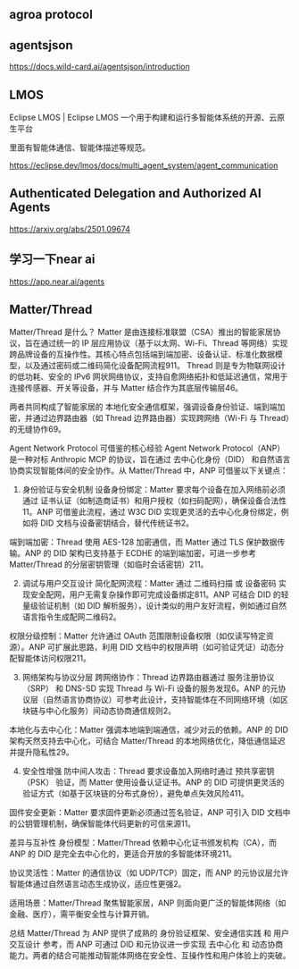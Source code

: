 
## agroa protocol

## agentsjson

https://docs.wild-card.ai/agentsjson/introduction

## LMOS

Eclipse LMOS | Eclipse LMOS
一个用于构建和运行多智能体系统的开源、云原生平台

里面有智能体通信、智能体描述等规范。

https://eclipse.dev/lmos/docs/multi_agent_system/agent_communication

## Authenticated Delegation and Authorized AI Agents

https://arxiv.org/abs/2501.09674


## 学习一下near ai

https://app.near.ai/agents


## Matter/Thread

Matter/Thread 是什么？
Matter 是由连接标准联盟（CSA）推出的智能家居协议，旨在通过统一的 IP 层应用协议（基于以太网、Wi-Fi、Thread 等网络）实现跨品牌设备的互操作性。其核心特点包括端到端加密、设备认证、标准化数据模型，以及通过密码或二维码简化设备配网流程911。
Thread 则是专为物联网设计的低功耗、安全的 IPv6 网状网络协议，支持自愈网络拓扑和低延迟通信，常用于连接传感器、开关等设备，并与 Matter 结合作为其底层传输层46。

两者共同构成了智能家居的 本地化安全通信框架，强调设备身份验证、端到端加密，并通过边界路由器（如 Thread 边界路由器）实现跨网络（Wi-Fi 与 Thread）的无缝协作69。

Agent Network Protocol 可借鉴的核心经验
Agent Network Protocol（ANP） 是一种对标 Anthropic MCP 的协议，旨在通过 去中心化身份（DID） 和自然语言协商实现智能体间的安全协作。从 Matter/Thread 中，ANP 可借鉴以下关键点：

1. 身份验证与安全机制
设备身份绑定：Matter 要求每个设备在加入网络前必须通过 证书认证（如制造商证书）和用户授权（如扫码配网），确保设备合法性11。ANP 可借鉴此流程，通过 W3C DID 实现更灵活的去中心化身份绑定，例如将 DID 文档与设备密钥结合，替代传统证书2。

端到端加密：Thread 使用 AES-128 加密通信，而 Matter 通过 TLS 保护数据传输。ANP 的 DID 架构已支持基于 ECDHE 的端到端加密，可进一步参考 Matter/Thread 的分层密钥管理（如临时会话密钥）211。

2. 调试与用户交互设计
简化配网流程：Matter 通过 二维码扫描 或 设备密码 实现安全配网，用户无需复杂操作即可完成设备绑定811。ANP 可结合 DID 的轻量级验证机制（如 DID 解析服务），设计类似的用户友好流程，例如通过自然语言指令生成配网二维码2。

权限分级控制：Matter 允许通过 OAuth 范围限制设备权限（如仅读写特定资源）。ANP 可扩展此思路，利用 DID 文档中的权限声明（如可验证凭证）动态分配智能体访问权限211。

3. 网络架构与协议分层
跨网络协作：Thread 边界路由器通过 服务注册协议（SRP） 和 DNS-SD 实现 Thread 与 Wi-Fi 设备的服务发现6。ANP 的元协议层（自然语言协商协议）可参考此设计，支持智能体在不同网络环境（如区块链与中心化服务）间动态协商通信规则2。

本地化与去中心化：Matter 强调本地端到端通信，减少对云的依赖。ANP 的 DID 架构天然支持去中心化，可结合 Matter/Thread 的本地网络优化，降低通信延迟并提升隐私性29。

4. 安全性增强
防中间人攻击：Thread 要求设备加入网络时通过 预共享密钥（PSK） 验证，而 Matter 使用设备认证证书。ANP 的 DID 可提供更灵活的验证方式（如基于区块链的分布式身份），避免单点失效风险411。

固件安全更新：Matter 要求固件更新必须通过签名验证，ANP 可引入 DID 文档中的公钥管理机制，确保智能体代码更新的可信来源11。

差异与互补性
身份模型：Matter/Thread 依赖中心化证书颁发机构（CA），而 ANP 的 DID 是完全去中心化的，更适合开放的多智能体环境211。

协议灵活性：Matter 的通信协议（如 UDP/TCP）固定，而 ANP 的元协议层允许智能体通过自然语言动态生成协议，适应性更强2。

适用场景：Matter/Thread 聚焦智能家居，ANP 则面向更广泛的智能体网络（如金融、医疗），需平衡安全性与计算开销。

总结
Matter/Thread 为 ANP 提供了成熟的 身份验证框架、安全通信实践 和 用户交互设计 参考，而 ANP 可通过 DID 和元协议进一步实现 去中心化 和 动态协商能力。两者的结合可能推动智能体网络在安全性、互操作性和用户体验上的突破。


